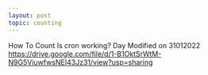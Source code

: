 ```yaml
---
layout: post
topic: counting
---
```


How To Count
Is cron working?
Day 
Modified on 31012022
https://drive.google.com/file/d/1-B1OktSrWtM-N9G5ViuwfwsNEI43Jz31/view?usp=sharing

